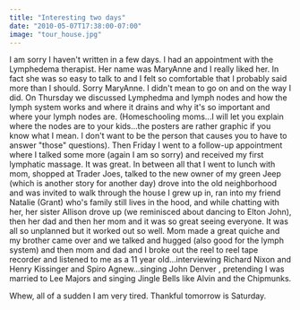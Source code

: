 ```yaml
---
title: "Interesting two days"
date: "2010-05-07T17:38:00-07:00"
image: "tour_house.jpg"
---
```


I am sorry I haven't written in a few days. I had an appointment with the Lymphedema therapist. Her name was MaryAnne and I really liked her. In fact she was so easy to talk to and I felt so comfortable that I probably said more than I should. Sorry MaryAnne. I didn't mean to go on and on the way I did. On Thursday we discussed Lymphedma and lymph nodes and how the lymph system works and where it drains and why it's so important and where your lymph nodes are. (Homeschooling moms...I will let you explain where the nodes are to your kids...the posters are rather graphic if you know what I mean. I don't want to be the person that causes you to have to answer "those" questions).
Then Friday I went to a follow-up appointment where I talked some more (again I am so sorry) and received my first lymphatic massage. It was great.
In between all that I went to lunch with mom, shopped at Trader Joes, talked to the new owner of my green Jeep (which is another story for another day) drove into the old neighborhood and was invited to walk through the house I grew up in, ran into my friend Natalie (Grant) who's family still lives in the hood, and while chatting with her, her sister Allison drove up (we reminisced about dancing to Elton John), then her dad and then her mom and it was so great seeing everyone. It was all so unplanned but it worked out so well. 
Mom made a great quiche and my brother came over and we talked and hugged (also good for the lymph system) and then mom and dad and I broke out the reel to reel tape recorder and listened to me as a 11 year old...interviewing Richard Nixon and Henry Kissinger and Spiro Agnew...singing John Denver , pretending I was married to Lee Majors and singing Jingle Bells like Alvin and the Chipmunks.

Whew, all of a sudden I am very tired. Thankful tomorrow is Saturday.